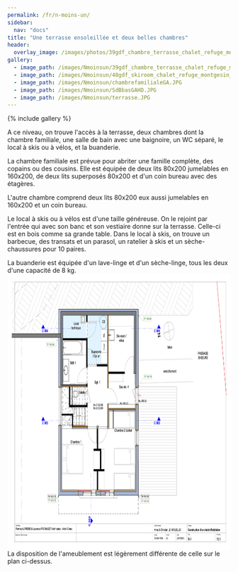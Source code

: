 ```yaml
---
permalink: /fr/n-moins-un/
sidebar:
  nav: "docs"
title: "Une terrasse ensoleillée et deux belles chambres"
header:
  overlay_image: /images/photos/39gdf_chambre_terrasse_chalet_refuge_montgesin_plagne.jpg
gallery:
  - image_path: /images/Nmoinsun/39gdf_chambre_terrasse_chalet_refuge_montgesin_plagne.jpg
  - image_path: /images/Nmoinsun/48gdf_skiroom_chalet_refuge_montgesin_plagne.jpg
  - image_path: /images/Nmoinsun/chambrefamilialeGA.JPG
  - image_path: /images/Nmoinsun/SdBbasGAHD.JPG
  - image_path: /images/Nmoinsun/terrasse.JPG
---
```


{% include gallery %}

A ce niveau, on trouve l'accès à la terrasse, deux chambres dont la chambre familiale, une salle de bain avec une baignoire, un WC séparé, le local à skis ou à vélos, et la buanderie.  
  
  
La chambre familiale est prévue pour abriter une famille complète, des copains ou des cousins. Elle est équipée de deux lits 80x200 jumelables en 160x200, de deux lits superposés 80x200 et d'un coin bureau avec des étagères.  


L'autre chambre comprend deux lits 80x200 eux aussi jumelables en 160x200 et un coin bureau.  

Le local à skis ou à vélos est d'une taille généreuse. On le rejoint par l'entrée qui avec son banc et son vestiaire donne sur la terrasse. Celle-ci est en bois comme sa grande table. Dans le local à skis, on trouve un barbecue, des transats et un parasol, un ratelier à skis et un sèche-chaussures pour 10 paires.  


La buanderie est équipée d'un lave-linge et d'un sèche-linge, tous les deux d'une capacité de 8 kg.
<img style="display: block; margin-left: auto; margin-right: auto;" src="/images/plans/planR-1JPEG.jpg" alt="" width="777" height="621" />
La disposition de l'ameublement est légèrement différente de celle sur le plan ci-dessus.
